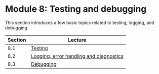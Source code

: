 # Module 8: Testing and debugging

This section introduces a few basic topics related to testing,
logging, and debugging.

| Section | Lecture |
|-----|-----|
| 8.1 | [Testing](01_Testing.md) |
| 8.2 | [Logging, error handling and diagnostics](02_Logging.md) |
| 8.3 | [Debugging](03_Debugging.md) |
